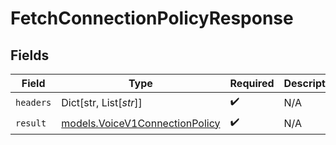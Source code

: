 # FetchConnectionPolicyResponse


## Fields

| Field                                                                  | Type                                                                   | Required                                                               | Description                                                            |
| ---------------------------------------------------------------------- | ---------------------------------------------------------------------- | ---------------------------------------------------------------------- | ---------------------------------------------------------------------- |
| `headers`                                                              | Dict[str, List[*str*]]                                                 | :heavy_check_mark:                                                     | N/A                                                                    |
| `result`                                                               | [models.VoiceV1ConnectionPolicy](../models/voicev1connectionpolicy.md) | :heavy_check_mark:                                                     | N/A                                                                    |